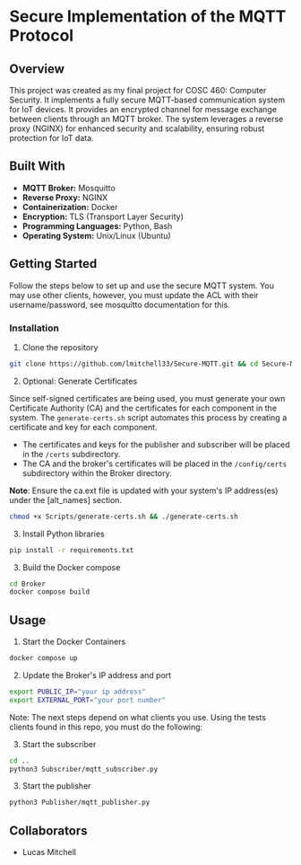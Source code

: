 # **Secure Implementation of the MQTT Protocol**

## **Overview**

This project was created as my final project for COSC 460: Computer Security. It implements a fully secure MQTT-based communication system for IoT devices. It provides an encrypted channel for message exchange between clients through an MQTT broker. The system leverages a reverse proxy (NGINX) for enhanced security and scalability, ensuring robust protection for IoT data.

## **Built With**

- **MQTT Broker:** Mosquitto
- **Reverse Proxy:** NGINX
- **Containerization:** Docker
- **Encryption:** TLS (Transport Layer Security)
- **Programming Languages:** Python, Bash
- **Operating System:** Unix/Linux (Ubuntu)

## **Getting Started**

Follow the steps below to set up and use the secure MQTT system. You may use other clients, however, you must update the ACL with their username/password, see mosquitto documentation for this.

### Installation

1. Clone the repository

```sh
git clone https://github.com/lmitchell33/Secure-MQTT.git && cd Secure-MQTT
```

2. Optional: Generate Certificates

Since self-signed certificates are being used, you must generate your own Certificate Authority (CA) and the certificates for each component in the system. The `generate-certs.sh` script automates this process by creating a certificate and key for each component.

- The certificates and keys for the publisher and subscriber will be placed in the `/certs` subdirectory.
- The CA and the broker's certificates will be placed in the `/config/certs` subdirectory within the Broker directory.

**Note**: Ensure the ca.ext file is updated with your system's IP address(es) under the [alt_names] section.

```sh
chmod +x Scripts/generate-certs.sh && ./generate-certs.sh
```

3. Install Python libraries

```sh
pip install -r requirements.txt
```

3. Build the Docker compose

```sh
cd Broker
docker compose build
```

## **Usage**

1. Start the Docker Containers

```sh
docker compose up
```

2. Update the Broker's IP address and port

```sh
export PUBLIC_IP="your ip address"
export EXTERNAL_PORT="your port number"
```

Note: The next steps depend on what clients you use. Using the tests clients found in this repo, you must do the following:

3. Start the subscriber

```sh
cd ..
python3 Subscriber/mqtt_subscriber.py
```

3. Start the publisher

```sh
python3 Publisher/mqtt_publisher.py
```

## **Collaborators**

- Lucas Mitchell

